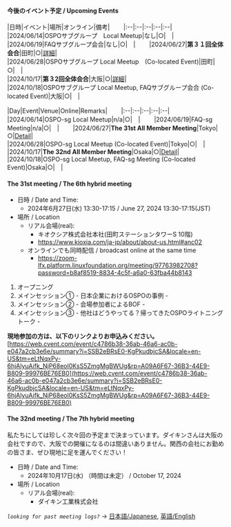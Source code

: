 #### 今後のイベント予定 / Upcoming Events  
|日時|イベント|場所|オンライン|備考|　　
|:--|:--|:--|:--|:--|　　
|2024/06/14|OSPOサブグループ　Local Meetup|なし|○|　|　　
|2024/06/19|FAQサブグループ会合|なし|○|　|　　
|2024/06/27|**第３１回全体会合**|田町|○|[詳細](#the-31st-meeting--the-6th-hybrid-meeting)|  
|2024/06/28|OSPOサブグループ Local Meetup　(Co-located Event)|田町|○|　|  
|2024/10/17|**第３2回全体会合**|大阪|○|[詳細](#the-32nd-meeting--the-7th-hybrid-meeting)|  
|2024/10/18|OSPOサブグループ Local Meetup, FAQサブグループ会合 (Co-located Event)|大阪|○|　|  

|Day|Event|Venue|Online|Remarks|　　
|:--|:--|:--|:--|:--|　　
|2024/06/14|OSPO-sg Local Meetup|n/a|○|　|　　
|2024/06/19|FAQ-sg Meeting|n/a|○|　|　　
|2024/06/27|**The 31st All Member Meeting**|Tokyo|○|[Detail](#the-31st-meeting--the-6th-hybrid-meeting)|  
|2024/06/28|OSPO-sg Local Meetup (Co-located Event)|Tokyo|○|　|  
|2024/10/17|**The 32nd All Member Meeting**|Osaka|○|[Detail](#the-32nd-meeting--the-7th-hybrid-meeting)|  
|2024/10/18|OSPO-sg Local Meetup, FAQ-sg Meeting (Co-located Event)|Osaka|○|　|  

#### The 31st meeting / The 6th hybrid meeting

- 日時 / Date and Time:
  - 2024年6月27日(水) 13:30-17:15 / June 27, 2024 13:30-17:15(JST)
- 場所 / Location
  - リアル会場(real):
    - キオクシア株式会社本社(田町ステーションタワーS 10階)
    - https://www.kioxia.com/ja-jp/about/about-us.html#anc02
  - オンラインでも同時配信 / broadcast online at the same time
    - https://zoom-lfx.platform.linuxfoundation.org/meeting/97763982708?password=b8af8519-8834-4c5f-a6a0-63fba44b8143

1. オープニング
2. メインセッション① - 日本企業におけるOSPOの事例 -
3. メインセッション② - 会場参加者によるBOF -
4. メインセッション③ - 他社はどうやってる？帰ってきたOSPOライトニングトーク -

**現地参加の方は、以下のリンクよりお申込みください。**
[https://web.cvent.com/event/c4786b38-36ab-46a6-ac0b-e047a2cb3e6e/summary?i=SSB2eBRsE0-KgPkudbjcSA&locale=en-US&tm=eLtNqxPy-6hjAlyuAifk_NjP68eol0KsS5ZmgMgBWUg&rp=A09A6F67-36B3-44E9-B809-99976BE76EB0](https://web.cvent.com/event/c4786b38-36ab-46a6-ac0b-e047a2cb3e6e/summary?i=SSB2eBRsE0-KgPkudbjcSA&locale=en-US&tm=eLtNqxPy-6hjAlyuAifk_NjP68eol0KsS5ZmgMgBWUg&rp=A09A6F67-36B3-44E9-B809-99976BE76EB0)

#### The 32nd meeting / The 7th hybrid meeting

私たちにしては珍しく次々回の予定まで決まっています。ダイキンさんは大阪の会社ですので、大阪での開催になるのは間違いありません。関西の会社にお勤めの皆さま、ぜひ現地に足を運んでください！

- 日時 / Date and Time:
  - 2024年10月17日(水) （時間は未定） / October 17, 2024
- 場所 / Location
  - リアル会場(real):
    - ダイキン工業株式会社

*`looking for past meeting logs?`* → [日本語/Japanese](https://openchain-project.github.io/OpenChain-JWG/meeting-minutes.html), [英語/English](https://openchain-project.github.io/OpenChain-JWG/meeting-minutes_en.html)  
